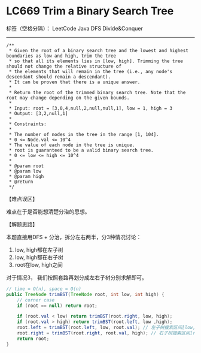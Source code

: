 # LC669 Trim a Binary Search Tree

标签（空格分隔）： LeetCode Java DFS Divide&Conquer

---
    /**
     * Given the root of a binary search tree and the lowest and highest boundaries as low and high, trim the tree
     * so that all its elements lies in [low, high]. Trimming the tree should not change the relative structure of
     * the elements that will remain in the tree (i.e., any node's descendant should remain a descendant).
     * It can be proven that there is a unique answer.
     *
     * Return the root of the trimmed binary search tree. Note that the root may change depending on the given bounds.
     *
     * Input: root = [3,0,4,null,2,null,null,1], low = 1, high = 3
     * Output: [3,2,null,1]
     *
     * Constraints:
     *
     * The number of nodes in the tree in the range [1, 104].
     * 0 <= Node.val <= 10^4
     * The value of each node in the tree is unique.
     * root is guaranteed to be a valid binary search tree.
     * 0 <= low <= high <= 10^4
     *
     * @param root
     * @param low
     * @param high
     * @return
     */

【难点误区】

难点在于是否能想清楚分治的思想。

【解题思路】

本题直接用DFS + 分治，拆分左右两半，分3种情况讨论：

1. low, high都在左子树
2. low, high都在右子树
3. root在low, high之间

对于情况3， 我们按照套路再划分成左右子树分别求解即可。


```java     
// time = O(n), space = O(n)
public TreeNode trimBST(TreeNode root, int low, int high) {
    // corner case
    if (root == null) return root;

    if (root.val < low) return trimBST(root.right, low, high);
    if (root.val > high) return trimBST(root.left, low ,high);
    root.left = trimBST(root.left, low, root.val); // 左子树搜索区间[low, root]
    root.right = trimBST(root.right, root.val, high); // 右子树搜索区间[root, high]
    return root;
}
```
